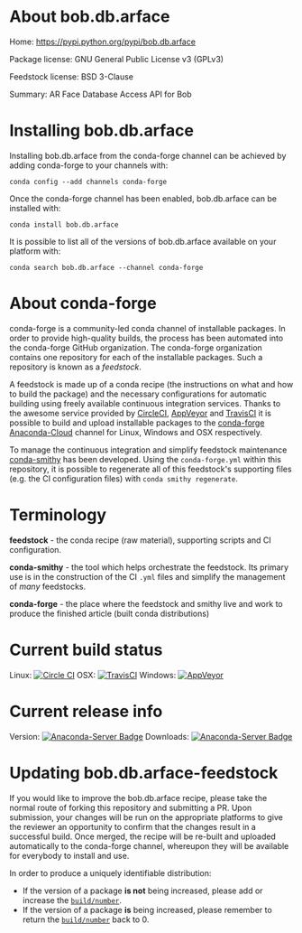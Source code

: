 About bob.db.arface
===================

Home: https://pypi.python.org/pypi/bob.db.arface

Package license: GNU General Public License v3 (GPLv3)

Feedstock license: BSD 3-Clause

Summary: AR Face  Database Access API for Bob



Installing bob.db.arface
========================

Installing bob.db.arface from the conda-forge channel can be achieved by adding conda-forge to your channels with:

```
conda config --add channels conda-forge
```

Once the conda-forge channel has been enabled, bob.db.arface can be installed with:

```
conda install bob.db.arface
```

It is possible to list all of the versions of bob.db.arface available on your platform with:

```
conda search bob.db.arface --channel conda-forge
```


About conda-forge
=================

conda-forge is a community-led conda channel of installable packages.
In order to provide high-quality builds, the process has been automated into the
conda-forge GitHub organization. The conda-forge organization contains one repository 
for each of the installable packages. Such a repository is known as a *feedstock*.

A feedstock is made up of a conda recipe (the instructions on what and how to build
the package) and the necessary configurations for automatic building using freely
available continuous integration services. Thanks to the awesome service provided by
[CircleCI](https://circleci.com/), [AppVeyor](http://www.appveyor.com/)
and [TravisCI](https://travis-ci.org/) it is possible to build and upload installable
packages to the [conda-forge](https://anaconda.org/conda-forge)
[Anaconda-Cloud](http://docs.anaconda.org/) channel for Linux, Windows and OSX respectively.

To manage the continuous integration and simplify feedstock maintenance
[conda-smithy](http://github.com/conda-forge/conda-smithy) has been developed.
Using the ``conda-forge.yml`` within this repository, it is possible to regenerate all of
this feedstock's supporting files (e.g. the CI configuration files) with ``conda smithy regenerate``.


Terminology
===========

**feedstock** - the conda recipe (raw material), supporting scripts and CI configuration.

**conda-smithy** - the tool which helps orchestrate the feedstock.
                   Its primary use is in the construction of the CI ``.yml`` files
                   and simplify the management of *many* feedstocks.

**conda-forge** - the place where the feedstock and smithy live and work to
                  produce the finished article (built conda distributions)

Current build status
====================

Linux: [![Circle CI](https://circleci.com/gh/conda-forge/bob.db.arface-feedstock.svg?style=svg)](https://circleci.com/gh/conda-forge/bob.db.arface-feedstock)
OSX: [![TravisCI](https://travis-ci.org/conda-forge/bob.db.arface-feedstock.svg?branch=master)](https://travis-ci.org/conda-forge/bob.db.arface-feedstock) 
Windows: [![AppVeyor](https://ci.appveyor.com/api/projects/status/github/conda-forge/bob-db-arface-feedstock?svg=True)](https://ci.appveyor.com/project/conda-forge/bob-db-arface-feedstock/branch/master)

Current release info
====================
Version: [![Anaconda-Server Badge](https://anaconda.org/conda-forge/bob.db.arface/badges/version.svg)](https://anaconda.org/conda-forge/bob.db.arface)
Downloads: [![Anaconda-Server Badge](https://anaconda.org/conda-forge/bob.db.arface/badges/downloads.svg)](https://anaconda.org/conda-forge/bob.db.arface)


Updating bob.db.arface-feedstock
================================

If you would like to improve the bob.db.arface recipe, please take the normal
route of forking this repository and submitting a PR. Upon submission, your changes will
be run on the appropriate platforms to give the reviewer an opportunity to confirm that the
changes result in a successful build. Once merged, the recipe will be re-built and uploaded
automatically to the conda-forge channel, whereupon they will be available for everybody to
install and use.

In order to produce a uniquely identifiable distribution:
 * If the version of a package **is not** being increased, please add or increase
   the [``build/number``](http://conda.pydata.org/docs/building/meta-yaml.html#build-number-and-string). 
 * If the version of a package **is** being increased, please remember to return
   the [``build/number``](http://conda.pydata.org/docs/building/meta-yaml.html#build-number-and-string)
   back to 0.
